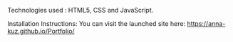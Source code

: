 Technologies used :
HTML5, CSS and JavaScript.


Installation Instructions:
You can visit the launched site here: https://anna-kuz.github.io/Portfolio/